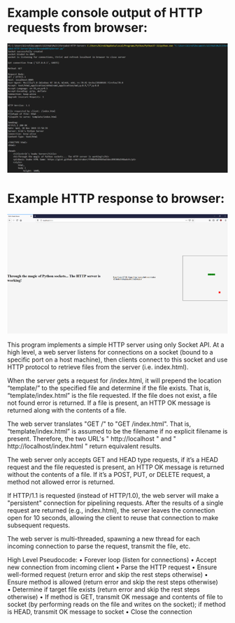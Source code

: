 # Example console output of HTTP requests from browser:
![Alt text](consoleoutput.png?raw=true)

# Example HTTP response to browser:
![Alt text](example.png?raw=true)

This program implements a simple HTTP server using only Socket API. At a high level, a web server listens for connections on a socket (bound to a specific port on a host machine), then clients connect to this socket and use HTTP protocol to retrieve files from the server (i.e. index.html).

When the server gets a request for /index.html, it will prepend the location “template/” to the specified file and determine if the file exists. That is, “template/index.html” is the file requested. If the file does not exist, a file not found error is returned. If a file is present, an HTTP OK message is returned along with the contents of a file.

The web server translates "GET /" to "GET /index.html". That is, “template/index.html” is assumed to be the filename if no explicit filename is present. Therefore, the two URL's " http://localhost " and " http://localhost/index.html " return equivalent results.

The web server only accepts GET and HEAD type requests, if it’s a HEAD request and the file requested is present, an HTTP OK message is returned without the contents of a file. If it’s a POST, PUT, or DELETE request, a method not allowed error is returned.

If HTTP/1.1 is requested (instead of HTTP/1.0), the web server will make a "persistent" connection for pipelining requests. After the results of a single request are returned (e.g., index.html), the server leaves the connection open for 10 seconds, allowing the client to reuse that connection to make subsequent requests. 

The web server is multi-threaded, spawning a new thread for each incoming connection to parse the request, transmit the file, etc.

High Level Pseudocode:
•	Forever loop (listen for connections) 
    •	Accept new connection from incoming client 
    •	Parse the HTTP request
        •	Ensure well-formed request (return error and skip the rest steps otherwise)
        •	Ensure method is allowed (return error and skip the rest steps otherwise)  
        •	Determine if target file exists (return error and skip the rest steps otherwise)
        •	If method is GET, transmit OK message and contents of file to socket (by performing reads on the file and writes on the socket); if method is HEAD, transmit OK message to socket
    •	Close the connection 
